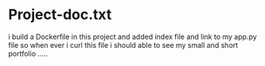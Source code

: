# Project-doc.txt
i build a Dockerfile in this project and added index file and link to my app.py file so when ever i curl this file i should able to see my small and short portfolio .....
